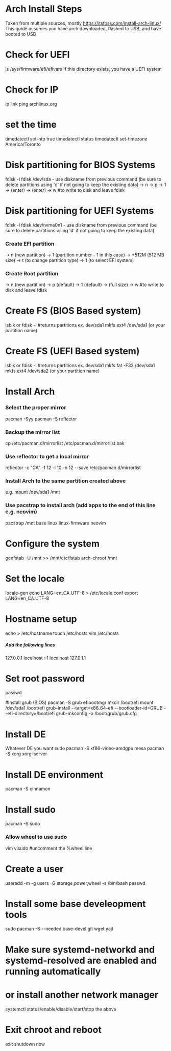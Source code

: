 # Arch Install Steps
Taken from multiple sources, mostly https://itsfoss.com/install-arch-linux/
This guide assumes you have arch downloaded, flashed to USB, and have booted to USB

# Check for UEFI
ls /sys/firmware/efi/efivars
If this directory exists, you have a UEFI system

# Check for IP
ip link
ping archlinux.org

# set the time
timedatectl set-ntp true
timedatectl status
timedatectl set-timezone America/Toronto

# Disk partitioning for BIOS Systems
fdisk -l
fdisk /dev/sda - use diskname from previous command
(be sure to delete partitions using 'd' if not going to keep the existing data)
 -> n
 -> p
 -> 1
 -> (enter)
 -> (enter)
 -> w #to write to disk and leave fdisk

# Disk partitioning for UEFI Systems
fdisk -l
fdisk /dev/nvme0n1  - use diskname from previous command
(be sure to delete partitions using 'd' if not going to keep the existing data)
### Create EFI partition
 -> n (new partition)
 -> 1 (partition number - 1 in this case)
 -> +512M (512 MB size)
 -> t (to change partition type)
 -> 1 (to select EFI system)
  ### Create Root partition 
 -> n (new partition)
 -> p (default)
 -> 1 (default)
 -> <enter> (full size)
 -> w #to write to disk and leave fdisk


# Create FS (BIOS Based system)
lsblk or fdisk -l #returns partitions ex. dev/sda1
mkfs.ext4 /dev/sda1 (or your partition name)

# Create FS (UEFI Based system)
lsblk or fdisk -l #returns partitions ex. dev/sda1
mkfs.fat -F32 /dev/sda1
mkfs.ext4 /dev/sda2 (or your partition name)

# Install Arch
### Select the proper mirror
pacman -Syy
pacman -S reflector
### Backup the mirror list
cp /etc/pacman.d/mirrorlist /etc/pacman.d/mirrorlist.bak

### Use reflector to get a local mirror
reflector -c "CA" -f 12 -l 10 -n 12 --save /etc/pacman.d/mirrorlist

### Install Arch to the same partition created above
e.g. mount /dev/sda1 /mnt
### Use pacstrap to install arch (add apps to the end of this line e.g. neovim)
pacstrap /mnt base linux linux-firmware neovim 

# Configure the system
genfstab -U /mnt >> /mnt/etc/fstab
arch-chroot /mnt

# Set the locale
locale-gen
echo LANG=en_CA.UTF-8 > /etc/locale.conf
export LANG=en_CA.UTF-8

# Hostname setup
echo <computername> > /etc/hostname
touch /etc/hosts
vim /etc/hosts
##### Add the following lines
127.0.0.1	localhost
::1		localhost
127.0.1.1	<computername>

# Set root password
passwd
<type in your password>

#Install grub (BIOS)
pacman -S grub efibootmgr
mkdir /boot/efi
mount /dev/sda1 /boot/efi
grub-install --target=x86_64-efi --bootloader-id=GRUB --efi-directory=/boot/efi
grub-mkconfig -o /boot/grub/grub.cfg

# Install DE
Whatever DE you want
sudo pacman -S xf86-video-amdgpu mesa
pacman -S xorg xorg-server
# Install DE environment
pacman -S cinnamon

# Install sudo
pacman -S sudo
### Allow wheel to use sudo
vim visudo #uncomment the %wheel line

# Create a user
useradd -m -g users -G storage,power,wheel -s /bin/bash <username>
passwd <username>
<type in your password>

# Install some base develeopment tools
sudo pacman -S --needed base-devel git wget yajl

# Make sure systemd-networkd and systemd-resolved are enabled and running automatically
# or install another network manager
systemctl status/enable/disable/start/stop the above

# Exit chroot and reboot
exit
shutdown now
